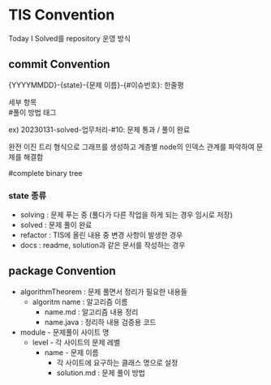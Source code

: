 # TIS Convention
Today I Solved를 repository 운영 방식

## commit Convention
{YYYYMMDD}-{state}-{문제 이름}-{#이슈번호}: 한줄평

세부 항목   
#풀이 방법 태그   

ex) 20230131-solved-업무처리-#10: 문제 통과 / 풀이 완료
  
완전 이진 트리 형식으로 그래프를 생성하고 계층별 node의 인덱스 관계를 파악하여 문제를 해결함   

#complete binary tree   

### state 종류
* solving : 문제 푸는 중 (풀다가 다른 작업을 하게 되는 경우 임시로 저장)
* solved : 문제 풀이 완료
* refactor : TIS에 올린 내용 중 변경 사항이 발생한 경우
* docs : readme, solution과 같은 문서를 작성하는 경우


## package Convention
* algorithmTheorem : 문제 풀면서 정리가 필요한 내용들
  * algoritm name : 알고리즘 이름
    * name.md : 알고리즘 내용 정리
    * name.java : 정리하 내용 검증용 코드
* module - 문제풀이 사이트 명
  * level - 각 사이트의 문제 레벨
    * name - 문제 이름
      * 각 사이트에 요구하는 클래스 명으로 설정
      * solution.md : 문제 풀이 방법
